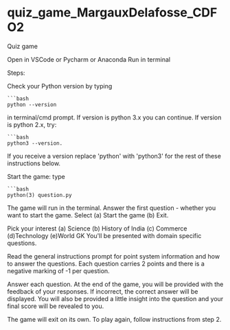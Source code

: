 # quiz_game_MargauxDelafosse_CDFO2
Quiz game 

Open in VSCode or Pycharm or Anaconda
Run in terminal 

Steps:

Check your Python version by typing

    ```bash
    python --version 

in terminal/cmd prompt. If version is python 3.x you can continue. If version is python 2.x, try:

    ```bash 
    python3 --version. 

If you receive a version replace 'python' with 'python3' for the rest of these instructions below.

Start the game: type 

    ```bash
    python(3) question.py

The game will run in the terminal. Answer the first question - whether you want to start the game. Select (a) Start the game (b) Exit.

Pick your interest (a) Science (b) History of India (c) Commerce (d)Technology (e)World GK You'll be presented with domain specific questions.

Read the general instructions prompt for point system information and how to answer the questions. Each question carries 2 points and there is a negative marking of -1 per question.

Answer each question. At the end of the game, you will be provided with the feedback of your responses. If incorrect, the correct answer will be displayed. You will also be provided a little insight into the question and your final score will be revealed to you.

The game will exit on its own. To play again, follow instructions from step 2.